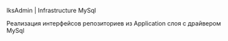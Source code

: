 ﻿IksAdmin | Infrastructure MySql

Реализация интерфейсов репозиториев из Application слоя с драйвером MySql